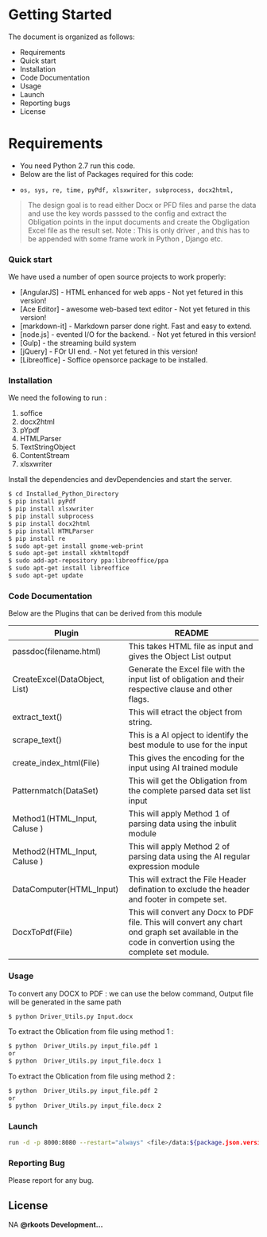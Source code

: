 # Getting Started

The document is organized as follows:
  - Requirements
  - Quick start
  - Installation
  - Code Documentation
  - Usage
  - Launch
  - Reporting bugs
  - License	
  
# Requirements

  - You need Python 2.7 run this code.
  - Below are the list of Packages required for this code:
  -     os, sys, re, time, pyPdf, xlsxwriter, subprocess, docx2html, 

> The design goal is to read either Docx or PFD files 
> and parse the data and use the key words passsed to
> the config and extract the Obligation points in the 
> input documents and create the Obgligation 
> Excel file as the result set. 
> Note : This is only driver , and this has to be appended with 
> some frame work in Python , Django etc.

### Quick start

We have used a number of open source projects to work properly:
* [AngularJS] - HTML enhanced for web apps - Not yet fetured in this version!
* [Ace Editor] - awesome web-based text editor - Not yet fetured in this version!
* [markdown-it] - Markdown parser done right. Fast and easy to extend.
* [node.js] - evented I/O for the backend. - Not yet fetured in this version!
* [Gulp] - the streaming build system 
* [jQuery] - FOr UI end. - Not yet fetured in this version!
* [Libreoffice] - Soffice opensorce package to be installed.

### Installation

We need the following to run :
1. soffice
2. docx2html
3. pYpdf
4. HTMLParser
5. TextStringObject
6. ContentStream
7. xlsxwriter

Install the dependencies and devDependencies and start the server.

```sh
$ cd Installed_Python_Directory
$ pip install pyPdf
$ pip install xlsxwriter
$ pip install subprocess
$ pip install docx2html
$ pip install HTMLParser
$ pip install re
$ sudo apt-get install gnome-web-print
$ sudo apt-get install xkhtmltopdf
$ sudo add-apt-repository ppa:libreoffice/ppa
$ sudo apt-get install libreoffice
$ sudo apt-get update
```

### Code Documentation

Below are the Plugins that can be derived from this module

| Plugin | README |
| ------ | ------ |
| passdoc(filename.html) | This takes HTML file as input and gives the Object List output |
| CreateExcel(DataObject, List) | Generate the Excel file with the input list of obligation and their respective clause and other flags. |
| extract_text() | This will etract the object from string. |
| scrape_text() | This is a AI opject to identify the best module to use for the input |
| create_index_html(File) | This gives the encoding for the input using AI trained module |
| Patternmatch(DataSet) | This will get the Obligation from the complete parsed data set list input |
| Method1(HTML_Input, Caluse ) | This will apply Method 1 of parsing data using the inbulit module |
| Method2(HTML_Input, Caluse ) | This will apply Method 2 of parsing data using the AI regular expression module |
| DataComputer(HTML_Input) | This will extract the File Header defination to exclude the header and footer in compete set. |
| DocxToPdf(File) | This will convert any Docx to PDF file. This will convert any chart ond graph set available in the code in convertion using the complete set module. |

### Usage

To convert any DOCX to PDF :
we can use the below command, Output file will be generated in the same path
```sh
$ python Driver_Utils.py Input.docx
```

To extract the Oblication from file using method 1 :
```sh
$ python  Driver_Utils.py input_file.pdf 1
or
$ python  Driver_Utils.py input_file.docx 1
```
To extract the Oblication from file using method 2 :
```sh
$ python  Driver_Utils.py input_file.pdf 2
or
$ python  Driver_Utils.py input_file.docx 2
```


### Launch
```sh
run -d -p 8000:8080 --restart="always" <file>/data:${package.json.version}
```

### Reporting Bug

Please  report for any bug.

License
----
NA
**@rkoots Development...**
